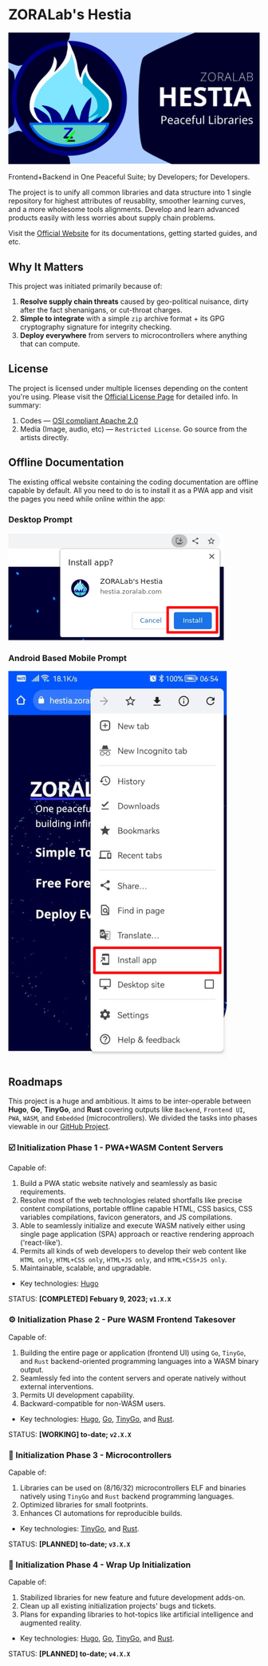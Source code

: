 # ZORALab's Hestia
[![Banner](artworks/logos/zoralab-hestia-1200x630.svg)](https://hestia.zoralab.com)

Frontend+Backend in One Peaceful Suite; by Developers; for Developers.

The project is to unify all common libraries and data structure into 1 single
repository for highest attributes of reusablity, smoother learning curves, and a
more wholesome tools alignments. Develop and learn advanced products easily with
less worries about supply chain problems.

Visit the [Official Website](https://hestia.zoralab.com) for its documentations,
getting started guides, and etc.




## Why It Matters
This project was initiated primarily because of:

1. **Resolve supply chain threats** caused by geo-political nuisance, dirty
   after the fact shenanigans, or cut-throat charges.
2. **Simple to integrate** with a simple `zip` archive format + its GPG
   cryptography signature for integrity checking.
3. **Deploy everywhere** from servers to microcontrollers where anything that
   can compute.



## License
The project is licensed under multiple licenses depending on the content you're
using. Please visit the
[Official License Page](https://hestia.zoralab.com/licenses) for detailed info.
In summary:

1. Codes — [OSI compliant Apache 2.0](https://opensource.org/license/apache-2-0/)
2. Media (Image, audio, etc) — `Restricted License`. Go source from the artists
   directly.




## Offline Documentation
The existing offical website containing the coding documentation are offline
capable by default. All you need to do is to install it as a PWA app and visit
the pages you need while online within the app:

### Desktop Prompt

![Desktop Install](artworks/screenshots/desktop-install.jpg)


### Android Based Mobile Prompt

![Mobile Install](artworks/screenshots/mobile-install.jpg)




## Roadmaps
This project is a huge and ambitious. It aims to be inter-operable between
**Hugo**, **Go**, **TinyGo**, and **Rust** covering outputs like `Backend`,
`Frontend UI`, `PWA`, `WASM`, and `Embedded` (microcontrollers). We divided the
tasks into phases viewable in our
[GitHub Project](https://github.com/orgs/ZORALab/projects/6).


### ☑️ Initialization Phase 1 - PWA+WASM Content Servers
Capable of:

1. Build a PWA static website natively and seamlessly as basic requirements.
2. Resolve most of the web technologies related shortfalls like precise content
   compilations, portable offline capable HTML, CSS basics, CSS variables
   compilations, favicon generators, and JS compilations.
3. Able to seamlessly initialize and execute WASM natively either using
   single page application (SPA) approach or reactive rendering approach
   ('react-like').
4. Permits all kinds of web developers to develop their web content like
   `HTML only`, `HTML+CSS only`, `HTML+JS only`, and `HTML+CSS+JS only`.
5. Maintainable, scalable, and upgradable.

* Key technologies: [Hugo](https://gohugo.io/)

STATUS: **[COMPLETED] Febuary 9, 2023; `v1.X.X`**


### ⚙️ Initialization Phase 2 - Pure WASM Frontend Takesover
Capable of:

1. Building the entire page or application (frontend UI) using `Go`, `TinyGo`,
   and `Rust` backend-oriented programming languages into a WASM binary output.
2. Seamlessly fed into the content servers and operate natively without external
   interventions.
3. Permits UI development capability.
4. Backward-compatible for non-WASM users.

* Key technologies: [Hugo](https://gohugo.io/), [Go](https://go.dev/),
  [TinyGo](https://tinygo.org/), and [Rust](https://rust-lang.org/).

STATUS: **[WORKING] to-date; `v2.X.X`**


### 🔖 Initialization Phase 3 - Microcontrollers
Capable of:

1. Libraries can be used on (8/16/32) microcontrollers ELF and binaries natively
   using `TinyGo` and `Rust` backend programming languages.
2. Optimized libraries for small footprints.
3. Enhances CI automations for reproducible builds.

* Key technologies: [TinyGo](https://tinygo.org/), and
  [Rust](https://rust-lang.org/).

STATUS: **[PLANNED] to-date; `v3.X.X`**


### 🔖 Initialization Phase 4 - Wrap Up Initialization
Capable of:

1. Stabilized libraries for new feature and future development adds-on.
2. Clean up all existing initialization projects' bugs and tickets.
3. Plans for expanding libraries to hot-topics like artificial intelligence and
   augmented reality.

* Key technologies: [Hugo](https://gohugo.io/), [Go](https://go.dev/),
  [TinyGo](https://tinygo.org/), and [Rust](https://rust-lang.org/).

STATUS: **[PLANNED] to-date; `v4.X.X`**
